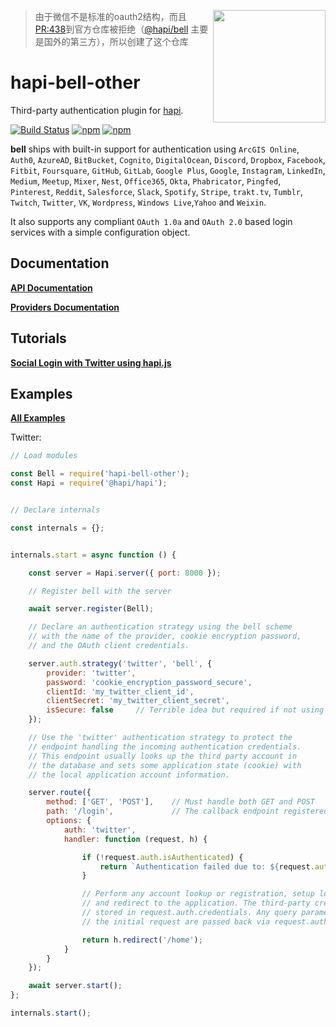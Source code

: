 <a href="http://hapijs.com"><img src="https://raw.githubusercontent.com/hapijs/assets/master/images/family.png" width="180px" align="right" /></a>

> 由于微信不是标准的oauth2结构，而且[PR:438](https://github.com/hapijs/bell/pull/438)到官方仓库被拒绝（[@hapi/bell](https://github.com/hapijs/bell) 主要是国外的第三方），所以创建了这个仓库

# hapi-bell-other

Third-party authentication plugin for [hapi](https://github.com/hapijs/hapi).

[![Build Status](https://secure.travis-ci.org/hapijs/bell.svg?branch=master)](http://travis-ci.org/hapijs/bell) 
[![npm](https://img.shields.io/npm/v/hapi-bell-other)](https://www.npmjs.com/package/hapi-bell-other)
[![npm](https://img.shields.io/npm/dt/hapi-bell-other)](https://www.npmjs.com/package/hapi-bell-other)

**bell** ships with built-in support for authentication using `ArcGIS Online`, `Auth0`, `AzureAD`,
`BitBucket`, `Cognito`, `DigitalOcean`, `Discord`, `Dropbox`, `Facebook`, `Fitbit`, `Foursquare`,
`GitHub`, `GitLab`, `Google Plus`, `Google`, `Instagram`, `LinkedIn`, `Medium`, `Meetup`, `Mixer`,
`Nest`, `Office365`, `Okta`, `Phabricator`, `Pingfed`, `Pinterest`, `Reddit`, `Salesforce`, `Slack`,
`Spotify`, `Stripe`, `trakt.tv`, `Tumblr`, `Twitch`, `Twitter`, `VK`, `Wordpress`, `Windows Live`,`Yahoo`
and `Weixin`.

It also supports any compliant `OAuth 1.0a` and `OAuth 2.0` based login services with a simple
configuration object.

## Documentation

[**API Documentation**](API.md)

[**Providers Documentation**](Providers.md)

## Tutorials

[**Social Login with Twitter using hapi.js**](http://mph-web.de/social-signup-with-twitter-using-hapi-js/)

## Examples

[**All Examples**](/examples)

Twitter:

```js
// Load modules

const Bell = require('hapi-bell-other');
const Hapi = require('@hapi/hapi');


// Declare internals

const internals = {};


internals.start = async function () {

    const server = Hapi.server({ port: 8000 });

    // Register bell with the server

    await server.register(Bell);

    // Declare an authentication strategy using the bell scheme
    // with the name of the provider, cookie encryption password,
    // and the OAuth client credentials.

    server.auth.strategy('twitter', 'bell', {
        provider: 'twitter',
        password: 'cookie_encryption_password_secure',
        clientId: 'my_twitter_client_id',
        clientSecret: 'my_twitter_client_secret',
        isSecure: false     // Terrible idea but required if not using HTTPS especially if developing locally
    });

    // Use the 'twitter' authentication strategy to protect the
    // endpoint handling the incoming authentication credentials.
    // This endpoint usually looks up the third party account in
    // the database and sets some application state (cookie) with
    // the local application account information.

    server.route({
        method: ['GET', 'POST'],    // Must handle both GET and POST
        path: '/login',             // The callback endpoint registered with the provider
        options: {
            auth: 'twitter',
            handler: function (request, h) {

                if (!request.auth.isAuthenticated) {
                    return `Authentication failed due to: ${request.auth.error.message}`;
                }

                // Perform any account lookup or registration, setup local session,
                // and redirect to the application. The third-party credentials are
                // stored in request.auth.credentials. Any query parameters from
                // the initial request are passed back via request.auth.credentials.query.

                return h.redirect('/home');
            }
        }
    });

    await server.start();
};

internals.start();
```

